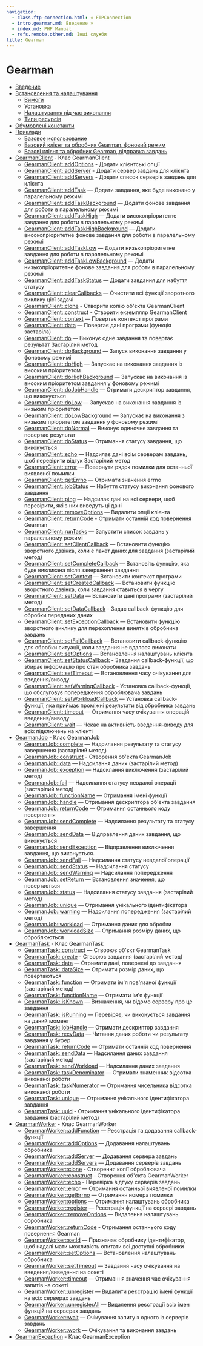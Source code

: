 ```yaml
---
navigation:
  - class.ftp-connection.html: « FTPConnection
  - intro.gearman.md: Введение »
  - index.md: PHP Manual
  - refs.remote.other.md: Інші служби
title: Gearman
---
```

# Gearman

-   [Введение](intro.gearman.md)
-   [Встановлення та налаштування](gearman.setup.md)
    -   [Вимоги](gearman.requirements.md)
    -   [Установка](gearman.installation.md)
    -   [Налаштування під час виконання](gearman.configuration.md)
    -   [Типи ресурсів](gearman.resources.md)
-   [Обумовлені константи](gearman.constants.md)
-   [Приклади](gearman.examples.md)
    -   [Базовое использование](gearman.examples-reverse.md)
    -   [Базовий клієнт та обробник Gearman, фоновий режим](gearman.examples-reverse-bg.md)
    -   [Базові клієнт та обробник Gearman, відправка завдань](gearman.examples-reverse-task.md)
-   [GearmanClient](class.gearmanclient.md) - Клас GearmanClient
    -   [GearmanClient::addOptions](gearmanclient.addoptions.md) - Додати клієнтські опції
    -   [GearmanClient::addServer](gearmanclient.addserver.md) - Додати сервер завдань для клієнта
    -   [GearmanClient::addServers](gearmanclient.addservers.md) - Додати список серверів завдань для клієнта
    -   [GearmanClient::addTask](gearmanclient.addtask.md) — Додати завдання, яке буде виконано у паралельному режимі
    -   [GearmanClient::addTaskBackground](gearmanclient.addtaskbackground.md) — Додати фонове завдання для роботи в паралельному режимі
    -   [GearmanClient::addTaskHigh](gearmanclient.addtaskhigh.md) — Додати високопріоритетне завдання для роботи в паралельному режимі
    -   [GearmanClient::addTaskHighBackground](gearmanclient.addtaskhighbackground.md) — Додати високопріоритетне фонове завдання для роботи в паралельному режимі
    -   [GearmanClient::addTaskLow](gearmanclient.addtasklow.md) — Додати низькопріоритетне завдання для роботи в паралельному режимі
    -   [GearmanClient::addTaskLowBackground](gearmanclient.addtasklowbackground.md) — Додати низькопріоритетне фонове завдання для роботи в паралельному режимі
    -   [GearmanClient::addTaskStatus](gearmanclient.addtaskstatus.md) — Додати завдання для набуття статусу
    -   [GearmanClient::clearCallbacks](gearmanclient.clearcallbacks.md) — Очистити всі функції зворотного виклику цієї задачі
    -   [GearmanClient::clone](gearmanclient.clone.md) - Створити копію об'єкта GearmanClient
    -   [GearmanClient::construct](gearmanclient.construct.md) - Створити екземпляр GearmanClient
    -   [GearmanClient::context](gearmanclient.context.md) — Повертає контекст програми
    -   [GearmanClient::data](gearmanclient.data.md) — Повертає дані програми (функція застаріла)
    -   [GearmanClient::do](gearmanclient.do.md) — Виконує одне завдання та повертає результат Застарілий метод
    -   [GearmanClient::doBackground](gearmanclient.dobackground.md) — Запуск виконання завдання у фоновому режимі
    -   [GearmanClient::doHigh](gearmanclient.dohigh.md) — Запускає на виконання завдання із високим пріоритетом
    -   [GearmanClient::doHighBackground](gearmanclient.dohighbackground.md) — Запускає на виконання із високим пріоритетом завдання у фоновому режимі
    -   [GearmanClient::doJobHandle](gearmanclient.dojobhandle.md) — Отримати дескриптор завдання, що виконується
    -   [GearmanClient::doLow](gearmanclient.dolow.md) — Запускає на виконання завдання із низьким пріоритетом
    -   [GearmanClient::doLowBackground](gearmanclient.dolowbackground.md) — Запускає на виконання з низьким пріоритетом завдання у фоновому режимі
    -   [GearmanClient::doNormal](gearmanclient.donormal.md) — Виконує одиночне завдання та повертає результат
    -   [GearmanClient::doStatus](gearmanclient.dostatus.md) — Отримання статусу завдання, що виконується
    -   [GearmanClient::echo](gearmanclient.echo.md) — Надсилає дані всім серверам завдань, щоб перевірити відгук Застарілий метод
    -   [GearmanClient::error](gearmanclient.error.md) — Повернути рядок помилки для останньої виявленої помилки
    -   [GearmanClient::getErrno](gearmanclient.geterrno.md) — Отримати значення errno
    -   [GearmanClient::jobStatus](gearmanclient.jobstatus.md) — Набуття статусу виконання фонового завдання
    -   [GearmanClient::ping](gearmanclient.ping.md) — Надсилає дані на всі сервери, щоб перевірити, які з них виведуть ці дані
    -   [GearmanClient::removeOptions](gearmanclient.removeoptions.md) — Видалити опції клієнта
    -   [GearmanClient::returnCode](gearmanclient.returncode.md) - Отримати останній код повернення Gearman
    -   [GearmanClient::runTasks](gearmanclient.runtasks.md) — Запустити список завдань у паралельному режимі
    -   [GearmanClient::setClientCallback](gearmanclient.setclientcallback.md) — Встановити функцію зворотного дзвінка, коли є пакет даних для завдання (застарілий метод)
    -   [GearmanClient::setCompleteCallback](gearmanclient.setcompletecallback.md) — Встановіть функцію, яка буде викликана після завершення завдання
    -   [GearmanClient::setContext](gearmanclient.setcontext.md) — Встановити контекст програми
    -   [GearmanClient::setCreatedCallback](gearmanclient.setcreatedcallback.md) — Встановити функцію зворотного дзвінка, коли завдання ставиться в чергу
    -   [GearmanClient::setData](gearmanclient.setdata.md) — Встановити дані програми (застарілий метод)
    -   [GearmanClient::setDataCallback](gearmanclient.setdatacallback.md) - Задає callback-функцію для обробки переданих даних
    -   [GearmanClient::setExceptionCallback](gearmanclient.setexceptioncallback.md) — Встановити функцію зворотного виклику для перехоплення винятків обробника завдань
    -   [GearmanClient::setFailCallback](gearmanclient.setfailcallback.md) — Встановити callback-функцію для обробки ситуації, коли завдання не вдалося виконати
    -   [GearmanClient::setOptions](gearmanclient.setoptions.md) — Встановлення налаштувань клієнта
    -   [GearmanClient::setStatusCallback](gearmanclient.setstatuscallback.md) - Завдання callback-функції, що збирає інформацію про стан обробника завдань
    -   [GearmanClient::setTimeout](gearmanclient.settimeout.md) — Встановлення часу очікування для введення/виводу.
    -   [GearmanClient::setWarningCallback](gearmanclient.setwarningcallback.md) - Установка callback-функції, що обслуговує попередження оброблювача завдань
    -   [GearmanClient::setWorkloadCallback](gearmanclient.setworkloadcallback.md) — Установка callback-функції, яка приймає проміжні результати від обробника завдань
    -   [GearmanClient::timeout](gearmanclient.timeout.md) — Отримання часу очікування операцій введення/виводу
    -   [GearmanClient::wait](gearmanclient.wait.md) — Чекає на активність введення-виводу для всіх підключень на клієнті
-   [GearmanJob](class.gearmanjob.md) - Клас GearmanJob
    -   [GearmanJob::complete](gearmanjob.complete.md) — Надсилання результату та статусу завершення (застарілий метод)
    -   [GearmanJob::construct](gearmanjob.construct.md) - Створення об'єкта GearmanJob
    -   [GearmanJob::data](gearmanjob.data.md) — Надсилання даних (застарілий метод)
    -   [GearmanJob::exception](gearmanjob.exception.md) — Надсилання виключення (застарілий метод)
    -   [GearmanJob::fail](gearmanjob.fail.md) — Надсилання статусу невдалої операції (застарілий метод)
    -   [GearmanJob::functionName](gearmanjob.functionname.md) — Отримання імені функції
    -   [GearmanJob::handle](gearmanjob.handle.md) — Отримання дескриптора об'єкта завдання
    -   [GearmanJob::returnCode](gearmanjob.returncode.md) — Отримання останнього коду повернення
    -   [GearmanJob::sendComplete](gearmanjob.sendcomplete.md) — Надсилання результату та статусу завершення
    -   [GearmanJob::sendData](gearmanjob.senddata.md) — Відправлення даних завдання, що виконується
    -   [GearmanJob::sendException](gearmanjob.sendexception.md) — Відправлення виключення завдання, що виконується.
    -   [GearmanJob::sendFail](gearmanjob.sendfail.md) — Надсилання статусу невдалої операції
    -   [GearmanJob::sendStatus](gearmanjob.sendstatus.md) — Надсилання статусу
    -   [GearmanJob::sendWarning](gearmanjob.sendwarning.md) — Надсилання попередження
    -   [GearmanJob::setReturn](gearmanjob.setreturn.md) — Встановлення значення, що повертається
    -   [GearmanJob::status](gearmanjob.status.md) — Надсилання статусу завдання (застарілий метод)
    -   [GearmanJob::unique](gearmanjob.unique.md) — Отримання унікального ідентифікатора
    -   [GearmanJob::warning](gearmanjob.warning.md) — Надсилання попередження (застарілий метод)
    -   [GearmanJob::workload](gearmanjob.workload.md) — Отримання даних для обробки
    -   [GearmanJob::workloadSize](gearmanjob.workloadsize.md) — Отримання розміру даних, що оброблюються
-   [GearmanTask](class.gearmantask.md) - Клас GearmanTask
    -   [GearmanTask::construct](gearmantask.construct.md) — Створює об'єкт GearmanTask
    -   [GearmanTask::create](gearmantask.create.md) - Створює завдання (застарілий метод)
    -   [GearmanTask::data](gearmantask.data.md) — Отримати дані, повернені до завдання
    -   [GearmanTask::dataSize](gearmantask.datasize.md) — Отримати розмір даних, що повертаються
    -   [GearmanTask::function](gearmantask.function.md) — Отримати ім'я пов'язаної функції (застарілий метод)
    -   [GearmanTask::functionName](gearmantask.functionname.md) — Отримати ім'я функції
    -   [GearmanTask::isKnown](gearmantask.isknown.md) — Визначення, чи відомо серверу про це завдання
    -   [GearmanTask::isRunning](gearmantask.isrunning.md) — Перевіряє, чи виконується завдання на даний момент
    -   [GearmanTask::jobHandle](gearmantask.jobhandle.md) — Отримати дескриптор завдання
    -   [GearmanTask::recvData](gearmantask.recvdata.md) — Читання даних роботи чи результату завдання у буфер
    -   [GearmanTask::returnCode](gearmantask.returncode.md) — Отримати останній код повернення
    -   [GearmanTask::sendData](gearmantask.senddata.md) — Надсилання даних завдання (застарілий метод)
    -   [GearmanTask::sendWorkload](gearmantask.sendworkload.md) — Надсилання даних завдання
    -   [GearmanTask::taskDenominator](gearmantask.taskdenominator.md) — Отримати знаменник відсотка виконаної роботи
    -   [GearmanTask::taskNumerator](gearmantask.tasknumerator.md) — Отримання чисельника відсотка виконаної роботи
    -   [GearmanTask::unique](gearmantask.unique.md) — Отримання унікального ідентифікатора завдання
    -   [GearmanTask::uuid](gearmantask.uuid.md) - Отримання унікального ідентифікатора завдання (застарілий метод)
-   [GearmanWorker](class.gearmanworker.md) - Клас GearmanWorker
    -   [GearmanWorker::addFunction](gearmanworker.addfunction.md) — Реєстрація та додавання callback-функції
    -   [GearmanWorker::addOptions](gearmanworker.addoptions.md) — Додавання налаштувань обробника
    -   [GearmanWorker::addServer](gearmanworker.addserver.md) — Додавання сервера завдань
    -   [GearmanWorker::addServers](gearmanworker.addservers.md) — Додавання серверів завдань
    -   [GearmanWorker::clone](gearmanworker.clone.md) - Створення копії оброблювача
    -   [GearmanWorker::construct](gearmanworker.construct.md) - Створення об'єкта GearmanWorker
    -   [GearmanWorker::echo](gearmanworker.echo.md) - Перевірка відгуку серверів завдань
    -   [GearmanWorker::error](gearmanworker.error.md) — Отримання останньої виявленої помилки
    -   [GearmanWorker::getErrno](gearmanworker.geterrno.md) — Отримання номера помилки
    -   [GearmanWorker::options](gearmanworker.options.md) — Отримання налаштувань обробника
    -   [GearmanWorker::register](gearmanworker.register.md) — Реєстрація функції на сервері завдань
    -   [GearmanWorker::removeOptions](gearmanworker.removeoptions.md) — Видалення налаштувань обробника
    -   [GearmanWorker::returnCode](gearmanworker.returncode.md) - Отримання останнього коду повернення Gearman
    -   [GearmanWorker::setId](gearmanworker.setid.md) — Призначає обробнику ідентифікатор, щоб надалі мати можливість опитати всі доступні обробники
    -   [GearmanWorker::setOptions](gearmanworker.setoptions.md) — Встановлення налаштувань обробника
    -   [GearmanWorker::setTimeout](gearmanworker.settimeout.md) — Завдання часу очікування на введення/виведення на сокеті
    -   [GearmanWorker::timeout](gearmanworker.timeout.md) — Отримання значення час очікування запитів на сокеті
    -   [GearmanWorker::unregister](gearmanworker.unregister.md) — Видалити реєстрацію імені функції на всіх серверах завдань
    -   [GearmanWorker::unregisterAll](gearmanworker.unregisterall.md) — Видалення реєстрації всіх імен функцій на серверах завдань
    -   [GearmanWorker::wait](gearmanworker.wait.md) — Очікування запиту з одного із серверів завдань
    -   [GearmanWorker::work](gearmanworker.work.md) — Очікування та виконання завдань
-   [GearmanException](class.gearmanexception.md) - Клас GearmanException
